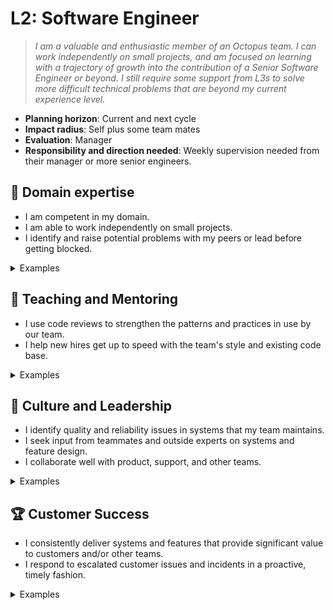 # L2: Software Engineer

> _I am a valuable and enthusiastic member of an Octopus team. I can work independently on small projects, and am focused on learning with a trajectory of growth into the contribution of a Senior Software Engineer or beyond. I still require some support from L3s to solve more difficult technical problems that are beyond my current experience level._

- **Planning horizon**: Current and next cycle
- **Impact radius**: Self plus some team mates
- **Evaluation**: Manager
- **Responsibility and direction needed**: Weekly supervision needed from their manager or more senior engineers.

## 🦉 Domain expertise

- I am competent in my domain.
- I am able to work independently on small projects.
- I identify and raise potential problems with my peers or lead before getting blocked.

<details>
<summary>Examples</summary>

- I completed maintenance work in a complex area of the codebase, relying on my knowledge of .NET and occasionally reaching out for help from my more senior teammates when I knew I would need it.
- When faced with a small project, I understood the brief the first time, and was able to reach out myself to find the answers I needed to complete it.

</details>

## 🌱 Teaching and Mentoring

- I use code reviews to strengthen the patterns and practices in use by our team.
- I help new hires get up to speed with the team's style and existing code base.

<details>
<summary>Examples</summary>

- I acted as a buddy for a new person who joined my team, and helped them become productive with our tools.
- I gave feedback in a code review that resulted in a teammate updating the code to reflect better practices.

</details>

## 🧭 Culture and Leadership

- I identify quality and reliability issues in systems that my team maintains.
- I seek input from teammates and outside experts on systems and feature design.
- I collaborate well with product, support, and other teams.

<details>
<summary>Examples</summary>

- I noticed a section of code that could result in a caching issue, and I modified it to prevent the issue.
- I was assigned a task in a greenfields project that required me to design a small system, so I reached out to my team lead to collaborate with me.
- My product manager and my team lead asked me to do two things as the top priority, so I got them together in a conversation so we could work it out as a team.
- I noticed that a change I was making may affect another team, so I reached out to that team directly to prevent surprises.

</details>

## 🏆 Customer Success

- I consistently deliver systems and features that provide significant value to customers and/or other teams.
- I respond to escalated customer issues and incidents in a proactive, timely fashion.

<details>
<summary>Examples</summary>

- The team assigned me work last cycle based on customer needs and I completed this work diligently.
- A customer issue was escalated to my team and I was capable of addressing it, so I took it on immediately.

</details>
